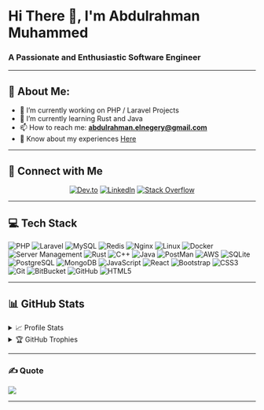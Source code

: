 # Hi There 👋, I'm Abdulrahman Muhammed

### A Passionate and Enthusiastic Software Engineer

---

## 💫 About Me:
- 🔭 I’m currently working on PHP / Laravel Projects
- 🌱 I’m currently learning Rust and Java
- 📫 How to reach me: **abdulrahman.elnegery@gmail.com**
- 📄 Know about my experiences [Here](https://drive.google.com/file/d/1qfTKqrYuF6pL_OwCkRz32ih6KmNxw9Vn/view)

---

## 🤝 Connect with Me

<div align="center">
  
[![Dev.to](https://img.shields.io/badge/Dev.to-0A0A0A?style=for-the-badge&logo=devdotto&logoColor=white)](https://dev.to/abdulrahmanmuhammad)
[![LinkedIn](https://img.shields.io/badge/LinkedIn-0077B5?style=for-the-badge&logo=linkedin&logoColor=white)](https://linkedin.com/in/abdulrahmanelnegery)
[![Stack Overflow](https://img.shields.io/badge/Stack_Overflow-FE7A16?style=for-the-badge&logo=stack-overflow&logoColor=white)](https://stackoverflow.com/users/18606007/abdelrahman-el-negery)

</div>

---

## 💻 Tech Stack

![PHP](https://img.shields.io/badge/php-%23777BB4.svg?style=for-the-badge&logo=php&logoColor=white)
![Laravel](https://img.shields.io/badge/laravel-%23FF2D20.svg?style=for-the-badge&logo=laravel&logoColor=white)
![MySQL](https://img.shields.io/badge/mysql-4479A1.svg?style=for-the-badge&logo=mysql&logoColor=white)
![Redis](https://img.shields.io/badge/Redis-DC382D?style=for-the-badge&logo=redis&logoColor=white)
![Nginx](https://img.shields.io/badge/Nginx-009639?style=for-the-badge&logo=nginx&logoColor=white)
![Linux](https://img.shields.io/badge/Linux-FCC624?style=for-the-badge&logo=linux&logoColor=black)
![Docker](https://img.shields.io/badge/docker-%230db7ed.svg?style=for-the-badge&logo=docker&logoColor=white)
![Server Management](https://img.shields.io/badge/Server_Management-000000?style=for-the-badge&logo=server-fault&logoColor=white)
![Rust](https://img.shields.io/badge/Rust-000000?style=for-the-badge&logo=rust&logoColor=white)
![C++](https://img.shields.io/badge/c++-%2300599C.svg?style=for-the-badge&logo=c%2B%2B&logoColor=white)
![Java](https://img.shields.io/badge/java-%23ED8B00.svg?style=for-the-badge&logo=openjdk&logoColor=white)
![PostMan](https://img.shields.io/badge/API_Tools-0056B3?style=for-the-badge&logo=postman&logoColor=white)
![AWS](https://img.shields.io/badge/AWS-232F3E?style=for-the-badge&logo=amazon-aws&logoColor=white)
![SQLite](https://img.shields.io/badge/sqlite-%2307405e.svg?style=for-the-badge&logo=sqlite&logoColor=white)
![PostgreSQL](https://img.shields.io/badge/PostgreSQL-336791?style=for-the-badge&logo=postgresql&logoColor=white)
![MongoDB](https://img.shields.io/badge/MongoDB-47A248?style=for-the-badge&logo=mongodb&logoColor=white)
![JavaScript](https://img.shields.io/badge/JavaScript-F7DF1E?style=for-the-badge&logo=javascript&logoColor=black)
![React](https://img.shields.io/badge/React-61DAFB?style=for-the-badge&logo=react&logoColor=black)
![Bootstrap](https://img.shields.io/badge/Bootstrap-7952B3?style=for-the-badge&logo=bootstrap&logoColor=white)
![CSS3](https://img.shields.io/badge/CSS3-1572B6?style=for-the-badge&logo=css3&logoColor=white)
![Git](https://img.shields.io/badge/Git-F05032?style=for-the-badge&logo=git&logoColor=white)
![BitBucket](https://img.shields.io/badge/Bitbucket-0052CC?style=for-the-badge&logo=bitbucket&logoColor=white)
![GitHub](https://img.shields.io/badge/GitHub-181717?style=for-the-badge&logo=github&logoColor=white)
![HTML5](https://img.shields.io/badge/HTML5-E34F26?style=for-the-badge&logo=html5&logoColor=white)

---

## 📊 GitHub Stats

<details>
  <summary>📈 Profile Stats</summary>
  <br>
  <div align="center">
    <img alt="Abdulrahman Muahammed's Github Stats" src="https://github-readme-stats.vercel.app/api?username=abdulrahman-muhammed-07&show_icons=true&count_private=true&theme=tokyonight" height="200px"/>
    <img src="https://github-readme-stats.vercel.app/api/top-langs?username=abdulrahman-muhammed-07&langs_count=10&show_icons=true&locale=en&theme=tokyonight" alt="abdulrahman-muhammed-07" height="200px"/>
  </div>
  <br>
  <b>Note:</b> Top languages is only a metric of the languages my public code consists of and doesn't reflect experience or skill level.
</details>

<details>
  <summary>🏆 GitHub Trophies</summary>
  <br>
  <div align="center">
    <img src="https://github-profile-trophy.vercel.app/?username=abdulrahman-muhammed-07&theme=tokyonight&column=4&margin-w=15&margin-h=15" alt="abdulrahman-muhammed-07" />
  </div>
</details>

---

### ✍️ Quote

![](https://quotes-github-readme.vercel.app/api?type=horizontal&theme=radical)

---

